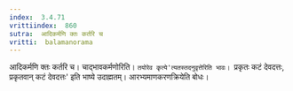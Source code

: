 ```yaml
---
index:  3.4.71
vrittiindex:  860
sutra:  आदिकर्मणि क्तः कर्तरि च
vritti:  balamanorama 
---
```


आदिकर्मणि क्तः कर्तरि च। चाद्भावकर्मणोरिति। `तयोरेव कृत्ये'त्यतस्तदनुवृत्तेरिति भावः। `प्रकृतः कटं देवदत्तः, प्रकृतवान् कटं देवदत्तः' इति भाष्ये उदाह्मतम्। आरभ्यमाणकरणक्रियेति बोधः। 

